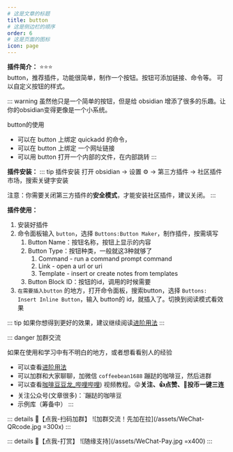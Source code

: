 ```yaml
---
# 这是文章的标题
title: button
# 这是侧边栏的顺序
order: 6
# 这是页面的图标
icon: page
---
```

**插件简介：**  ⭐️⭐️⭐️  
button，推荐插件，功能很简单，制作一个按钮。按钮可添加链接、命令等。
可以自定义按钮的样式。

::: warning
虽然他只是一个简单的按钮，但是给 obsidian 增添了很多的乐趣。让你的obsidian变得更像是一个小系统。

button的使用
- 可以在 button 上绑定 quickadd 的命令，
- 可以在 button 上绑定 一个网址链接
- 可以用 button  打开一个内部的文件，在内部跳转
:::

**插件安装：**
::: tip 插件安装
打开 obsidian → 设置 ⚙️ → 第三方插件 → 社区插件市场，搜索关键字安装

注意：你需要关闭第三方插件的**安全模式**，才能安装社区插件，建议关闭。
:::

**插件使用：**  
1. 安装好插件
2. 命令面板输入 `button`，选择 `Buttons:Button Maker`，制作插件，按需填写
	1. Button Name：按钮名称，按钮上显示的内容
	2. Button Type：按钮种类，一般就这3种就够了
		1. Command - run a command prompt command
		2. Link - open a url or uri
		4. Template - insert or create notes from templates
	3. Button Block ID：按钮的id，调用的时候需要
3. `在需要插入button` 的地方，打开命令面板，搜索button，选择 `Buttons: Insert Inline Button`，输入  button的 id，就插入了。切换到阅读模式看效果

::: tip
如果你想得到更好的效果，建议继续阅读[进阶用法](/zh/advanced)
:::

::: danger 加群交流

如果在使用和学习中有不明白的地方，或者想看看别人的经验
- 可以查看[进阶用法](/zh/advanced)
- 可以加群和大家聊聊，加微信 `coffeebean1688` 蹦跶的咖啡豆，然后进群
- 可以查看[咖啡豆豆龙_哔哩哔哩](https://space.bilibili.com/618777356)) 视频教程。😜**关注、👍点赞、📀投币一键三连**
- 关注公众号(文章很多)：`蹦跶的咖啡豆
- 示例库（筹备中）
:::

::: details 🌱【点我-扫码加群】
![加群交流！先加在拉](/assets/WeChat-QRcode.jpg =300x) 
::: 

::: details 🍻【点我-打赏】
![随缘支持](/assets/WeChat-Pay.jpg =x400)
::: 

